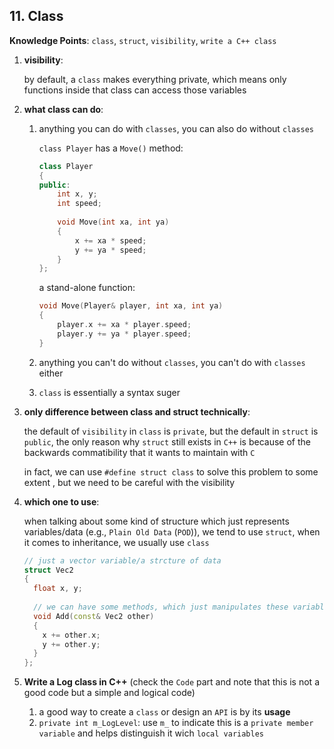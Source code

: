## 11. Class

**Knowledge Points**: `class`, `struct`, `visibility`, `write a C++ class`

1. **visibility**: 

    by default, a `class` makes everything private, which means only functions inside that class can access those variables

2. **what class can do**: 

    1. anything you can do with `classes`, you can also do without `classes`

        `class Player` has a `Move()` method: 

        ```c++
        class Player
        {
        public:
         	int x, y;
            int speed;
          
            void Move(int xa, int ya)
            {
                x += xa * speed;
                y += ya * speed;
            }
        };
        ```

        a stand-alone function: 

        ```c++
        void Move(Player& player, int xa, int ya)
        {
            player.x += xa * player.speed;
            player.y += ya * player.speed;
        }
        ```

    2. anything you can't do without `classes`, you can't do with `classes` either

    3. `class` is essentially a syntax suger

3. **only difference between class and struct technically**: 

    the default of `visibility` in `class` is `private`, but the default in `struct` is `public`, the only reason why `struct` still exists in `C++` is because of the backwards commatibility that it wants to maintain with `C`

    in fact, we can use `#define struct class` to solve this problem to some extent , but we need to be careful with the visibility

4. **which one to use**: 

    when talking about some kind of structure which just represents variables/data (e.g., `Plain Old Data` (`POD`)), we tend to use `struct`, when it comes to inheritance, we usually use `class`

    ```c++
    // just a vector variable/a strcture of data
    struct Vec2
    {
      float x, y;
      
      // we can have some methods, which just manipulates these variables but not does other things
      void Add(const& Vec2 other)
      {
        x += other.x;
        y += other.y;
      }
    };
    ```

5. **Write a Log class in C++** (check the `Code` part and note that this is not a good code but a simple and logical code)

    1. a good way to create a `class` or design an `API` is by its **usage**
    1. `private int m_LogLevel`: use `m_` to indicate this is a `private member variable` and helps distinguish it wich `local variables`
    
    